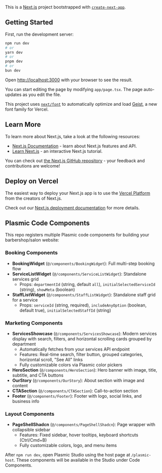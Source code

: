 This is a [Next.js](https://nextjs.org) project bootstrapped with [`create-next-app`](https://nextjs.org/docs/app/api-reference/cli/create-next-app).

## Getting Started

First, run the development server:

```bash
npm run dev
# or
yarn dev
# or
pnpm dev
# or
bun dev
```

Open [http://localhost:3000](http://localhost:3000) with your browser to see the result.

You can start editing the page by modifying `app/page.tsx`. The page auto-updates as you edit the file.

This project uses [`next/font`](https://nextjs.org/docs/app/building-your-application/optimizing/fonts) to automatically optimize and load [Geist](https://vercel.com/font), a new font family for Vercel.

## Learn More

To learn more about Next.js, take a look at the following resources:

- [Next.js Documentation](https://nextjs.org/docs) - learn about Next.js features and API.
- [Learn Next.js](https://nextjs.org/learn) - an interactive Next.js tutorial.

You can check out [the Next.js GitHub repository](https://github.com/vercel/next.js) - your feedback and contributions are welcome!

## Deploy on Vercel

The easiest way to deploy your Next.js app is to use the [Vercel Platform](https://vercel.com/new?utm_medium=default-template&filter=next.js&utm_source=create-next-app&utm_campaign=create-next-app-readme) from the creators of Next.js.

Check out our [Next.js deployment documentation](https://nextjs.org/docs/app/building-your-application/deploying) for more details.

## Plasmic Code Components

This repo registers multiple Plasmic code components for building your barbershop/salon website:

### Booking Components
- **BookingWidget** (`@/components/BookingWidget`): Full multi-step booking flow
- **ServiceListWidget** (`@/components/ServiceListWidget`): Standalone services grid
  - Props: `departmentId` (string, default `all`), `initialSelectedServiceId` (string), `showMeta` (boolean)
- **StaffListWidget** (`@/components/StaffListWidget`): Standalone staff grid for a service
  - Props: `serviceId` (string, required), `includeAnyOption` (boolean, default true), `initialSelectedStaffId` (string)

### Marketing Components
- **ServicesShowcase** (`@/components/ServicesShowcase`): Modern services display with search, filters, and horizontal scrolling cards grouped by department
  - Automatically fetches from your services API endpoint
  - Features: Real-time search, filter button, grouped categories, horizontal scroll, "See All" links
  - Fully customizable colors via Plasmic color pickers
- **HeroSection** (`@/components/HeroSection`): Hero banner with image, title, subtitle, and CTA buttons
- **OurStory** (`@/components/OurStory`): About section with image and content
- **CTASection** (`@/components/CTASection`): Call-to-action section
- **Footer** (`@/components/Footer`): Footer with logo, social links, and business info

### Layout Components
- **PageShellShadcn** (`@/components/PageShellShadcn`): Page wrapper with collapsible sidebar
  - Features: Fixed sidebar, hover tooltips, keyboard shortcuts (Ctrl/Cmd+B)
  - Fully customizable colors, logo, and menu items

After `npm run dev`, open Plasmic Studio using the host page at `/plasmic-host`. These components will be available in the Studio under Code Components.

